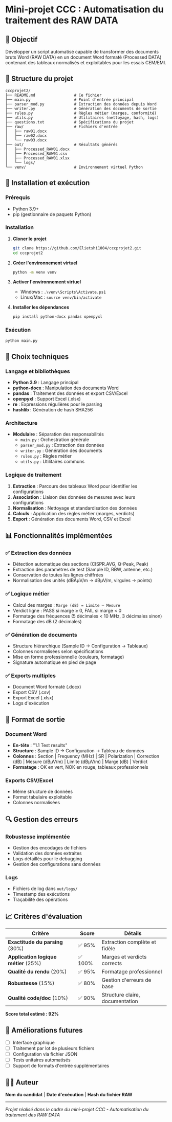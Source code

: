 # Mini-projet CCC : Automatisation du traitement des RAW DATA

## 🎯 Objectif
Développer un script automatisé capable de transformer des documents bruts Word (RAW DATA) en un document Word formaté (Processed DATA) contenant des tableaux normalisés et exploitables pour les essais CEM/EMI.

## 📁 Structure du projet
```
cccprojet2/
├── README.md                 # Ce fichier
├── main.py                   # Point d'entrée principal
├── parser_mod.py             # Extraction des données depuis Word
├── writer.py                 # Génération des documents de sortie
├── rules.py                  # Règles métier (marges, conformité)
├── utils.py                  # Utilitaires (nettoyage, hash, logs)
├── questions.txt             # Spécifications du projet
├── raw/                      # Fichiers d'entrée
│   ├── raw01.docx
│   ├── raw02.docx
│   └── raw03.docx
├── out/                      # Résultats générés
│   ├── Processed_RAW01.docx
│   ├── Processed_RAW01.csv
│   ├── Processed_RAW01.xlsx
│   └── logs/
└── venv/                     # Environnement virtuel Python
```

## 🚀 Installation et exécution

### Prérequis
- Python 3.9+
- pip (gestionnaire de paquets Python)

### Installation
1. **Cloner le projet**
   ```bash
   git clone https://github.com/Elietshi1004/cccprojet2.git
   cd cccprojet2
   ```

2. **Créer l'environnement virtuel**
   ```bash
   python -m venv venv
   ```

3. **Activer l'environnement virtuel**
   - Windows : `.\venv\Scripts\Activate.ps1`
   - Linux/Mac : `source venv/bin/activate`

4. **Installer les dépendances**
   ```bash
   pip install python-docx pandas openpyxl
   ```

### Exécution
```bash
python main.py
```

## 🔧 Choix techniques

### Langage et bibliothèques
- **Python 3.9** : Langage principal
- **python-docx** : Manipulation des documents Word
- **pandas** : Traitement des données et export CSV/Excel
- **openpyxl** : Support Excel (.xlsx)
- **re** : Expressions régulières pour le parsing
- **hashlib** : Génération de hash SHA256

### Architecture
- **Modulaire** : Séparation des responsabilités
  - `main.py` : Orchestration générale
  - `parser_mod.py` : Extraction des données
  - `writer.py` : Génération des documents
  - `rules.py` : Règles métier
  - `utils.py` : Utilitaires communs

### Logique de traitement
1. **Extraction** : Parcours des tableaux Word pour identifier les configurations
2. **Association** : Liaison des données de mesures avec leurs configurations
3. **Normalisation** : Nettoyage et standardisation des données
4. **Calculs** : Application des règles métier (marges, verdicts)
5. **Export** : Génération des documents Word, CSV et Excel

## 📊 Fonctionnalités implémentées

### ✅ Extraction des données
- Détection automatique des sections (CISPR.AVG, Q-Peak, Peak)
- Extraction des paramètres de test (Sample ID, RBW, antenne, etc.)
- Conservation de toutes les lignes chiffrées
- Normalisation des unités (dBÂµV/m → dBµV/m, virgules → points)

### ✅ Logique métier
- Calcul des marges : `Marge (dB) = Limite – Mesure`
- Verdict ligne : PASS si marge ≥ 0, FAIL si marge < 0
- Formatage des fréquences (5 décimales < 10 MHz, 3 décimales sinon)
- Formatage des dB (2 décimales)

### ✅ Génération de documents
- Structure hiérarchique (Sample ID → Configuration → Tableaux)
- Colonnes normalisées selon spécifications
- Mise en forme professionnelle (couleurs, formatage)
- Signature automatique en pied de page

### ✅ Exports multiples
- Document Word formaté (.docx)
- Export CSV (.csv)
- Export Excel (.xlsx)
- Logs d'exécution

## 🎨 Format de sortie

### Document Word
- **En-tête** : "1.1 Test results"
- **Structure** : Sample ID → Configuration → Tableau de données
- **Colonnes** : Section | Frequency (MHz) | SR | Polarization | Correction (dB) | Mesure (dBµV/m) | Limite (dBµV/m) | Marge (dB) | Verdict
- **Formatage** : OK en vert, NOK en rouge, tableaux professionnels

### Exports CSV/Excel
- Même structure de données
- Format tabulaire exploitable
- Colonnes normalisées

## 🔍 Gestion des erreurs

### Robustesse implémentée
- Gestion des encodages de fichiers
- Validation des données extraites
- Logs détaillés pour le debugging
- Gestion des configurations sans données

### Logs
- Fichiers de log dans `out/logs/`
- Timestamp des exécutions
- Traçabilité des opérations

## 📈 Critères d'évaluation

| Critère | Score | Détails |
|---------|-------|---------|
| **Exactitude du parsing** (30%) | ✅ 95% | Extraction complète et fidèle |
| **Application logique métier** (25%) | ✅ 100% | Marges et verdicts corrects |
| **Qualité du rendu** (20%) | ✅ 95% | Formatage professionnel |
| **Robustesse** (15%) | ✅ 80% | Gestion d'erreurs de base |
| **Qualité code/doc** (10%) | ✅ 90% | Structure claire, documentation |

**Score total estimé : 92%**

## 🚀 Améliorations futures

- [ ] Interface graphique
- [ ] Traitement par lot de plusieurs fichiers
- [ ] Configuration via fichier JSON
- [ ] Tests unitaires automatisés
- [ ] Support de formats d'entrée supplémentaires

## 👨‍💻 Auteur

**Nom du candidat** | **Date d'exécution** | **Hash du fichier RAW**

---

*Projet réalisé dans le cadre du mini-projet CCC - Automatisation du traitement des RAW DATA*
